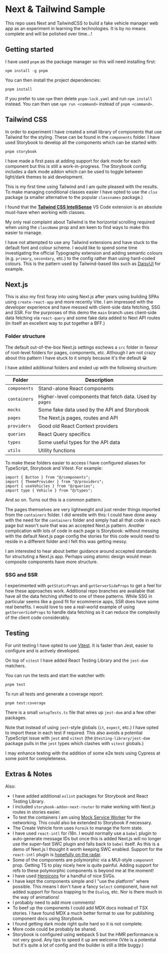 # Next & Tailwind Sample

This repo uses Next and TailwindCSS to build a fake vehicle manager web app as
an experiment in learning the technologies. It is by no means complete and will
be polished over time...!

## Getting started

I have used `pnpm` as the package manager so this will need installing first:

```
npm install -g pnpm
```

You can then install the project dependencies:

```
pnpm install
```

If you prefer to use `npm` then delete `pnpm-lock.yaml` and run `npm install`
instead. You can then use `npm run <command>` instead of `pnpm <command>`.

## Tailwind CSS

In order to experiment I have created a small library of components that use
Tailwind for the styling. These can be found in the `components` folder. I have
used Storybook to develop all the components which can be started with:

```
pnpm storybook
```

I have made a first pass at adding support for dark mode for each component but
this is still a work-in-progress. The Storybook config includes a dark mode
addon which can be used to toggle between light/dark themes to aid development.

This is my first time using Tailwind and I am quite pleased with the results.
To make managing conditional classes easier I have opted to use the `clsx`
package (a smaller alternative to the popular `classnames` package.)

I found that the [**Tailwind CSS IntelliSense**](https://marketplace.visualstudio.com/items?itemName=bradlc.vscode-tailwindcss)
VS Code extension is an absolute must-have when working with classes.

My only real complaint about Tailwind is the horizontal scrolling required when
using the `className` prop and am keen to find ways to make this easier to
manage.

I have not attempted to use any Tailwind extensions and have stuck to the
default font and colour scheme. I would like to spend some time investigating
the official Typography extension and adding semantic colours (e.g. `primary`,
`secondary`, etc.) to the config rather than using hard-coded colours. This is
the pattern used by Tailwind-based libs such as [DaisyUI](https://daisyui.com/)
for example.

## Next.js

This is also my first foray into using Next.js after years using building SPAs
using `create-react-app` and more recently Vite. I am impressed with the
developer experience and have messed with client-side data fetching, SSG and
SSR. For the purproses of this demo the `main` branch uses client-side data
fetching via `react-query` and some fake data added to Next API routes (in
itself an excellent way to put together a BFF.)

### Folder structure

The default out-of-the-box Next.js settings eschews a `src` folder in favour of
root-level folders for pages, components, etc. Although I am not crazy about
this pattern I have stuck to it simply because it's the default 😀

I have added additional folders and ended up with the following structure:

| Folder       | Description                                              |
| ------------ | -------------------------------------------------------- |
| `components` | Stand-alone React components                             |
| `containers` | Higher-level components that fetch data. Used by `pages` |
| `mocks`      | Some fake data used by the API and Storybook             |
| `pages`      | The Next.js pages, routes and API                        |
| `providers`  | Good old React Context providers                         |
| `queries`    | React Query specifics                                    |
| `types`      | Some useful types for the API data                       |
| `utils`      | Utility functions                                        |

To make these folders easier to access I have configured aliases for TypeScript,
Storybook and Vitest. For example:

```tsx
import { Button } from "@/components";
import { ThemeProvider } from "@/providers";
import { useVehicles } from "@/queries";
import type { Vehicle } from "@/types";
```

And so on. Turns out this is a common pattern.

The pages themselves are very lightweight and just render things imported from
the `containers` folder. I did wrestle with this: I could have done away with
the need for the `containers` folder and simply had all that code in each page
but wasn't sure that was an accepted Next.js pattern. Another complication with
lots of code in each page is Storybook: without messing with the default Next.js
page config the stories for this code would need to reside in a different folder
and I felt this was getting messy.

I am interested to hear about better guidance around accepted standards for
structuting a Next.js app. Perhaps using atomic design would mean composite
components have more structure.

### SSG and SSR

I experimented with `getStaticProps` and `getServerSideProps` to get a feel for
how these approaches work. Additional repo branches are available that have all
the data fetching shifted to one of these patterns. While SSG in particular
seems like a good fit for ecommerce apps, SSR does have some real benefits. I
would love to see a real-world example of using `getServerSideProps` to handle
data fetching as it can reduce the complexity of the client code considerably.

## Testing

For unit testing I have opted to use [Vitest](https://vitest.dev/). It is faster
than Jest, easier to configure and is actively developed.

On top of `vitest` I have added React Testing Library and the `jest-dom`
matchers.

You can run the tests and start the watcher with:

```
pnpm test
```

To run all tests and generate a coverage report:

```
pnpm test:coverage
```

There is a small `setupTests.ts` file that wires up `jest-dom` and a few other
packages.

Note that instead of using `jest`-style globals (`it`, `expect`, etc.) I have
opted to import these in each test if required. This also avoids a potential
TypeScript issue with `jest` and `vitest` (the `@testing-library/jest-dom`
package pulls in the `jest` types which clashes with `vitest` globals.)

I may enhance testing with the addition of some e2e tests using Cypress at some
point for completeness.

## Extras & Notes

Also:

- I have added additional `eslint` packages for Storybook and React Testing
  Library.
- I included `storybook-addon-next-router` to make working with Next.js routes
  in stories easier.
- To test the containers I am using [Mock Service Worker](https://mswjs.io/) for
  the networking. This could also be extended to Storybook if necessary.
- The Create Vehicle form uses `Formik` to manage the form state.
- I have used `react-intl` for i18n. I would normally use a `babel` plugin to
  auto-generate message IDs but once this is added Next.js will no longer use the
  super-fast SWC plugin and falls back to `babel` itself. As this is a demo of
  Next.js I thought it worth keeping SWC enabled. Support for the `react-intl`
  plugin is [hopefully on the radar](https://github.com/vercel/next.js/discussions/30174#discussioncomment-1539820).
- Some of the components are polymorphic via a MUI-style `component` prop.
  Getting TS to play nicely here is quite painful. Adding support for refs to
  these polymorphic components is beyond me at the moment!
- I have used [Heroicons](https://heroicons.com/) for a handful of nice SVGs.
- I have kept the components simple and I "use the platform" where possible. This
  means I don't have a fancy `Select` component, have not added support for focus
  trapping to the `Dialog`, etc. Nor is there much in the way of animations!
- I probably need to add more comments!
- To beef up the components I could add MDX docs instead of TSX stories. I have
  found MDX a much better format to use for publishing component docs using
  Storybook.
- I found getting dark mode right quite hard so it is not complete.
- More code could be probably be shared.
- Storybook is configured using webpack 5 but the HMR performance is not very
  good. Any tips to speed it up are welcome (Vite is a potential but it's quite
  a lot of config and the builder is still a little buggy.)
